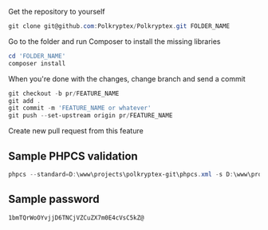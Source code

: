 Get the repository to yourself
```powershell
git clone git@github.com:Polkryptex/Polkryptex.git FOLDER_NAME
```

Go to the folder and run Composer to install the missing libraries
```powershell
cd 'FOLDER_NAME'
composer install
```

When you're done with the changes, change branch and send a commit
```powershell
git checkout -b pr/FEATURE_NAME
git add .
git commit -m 'FEATURE_NAME or whatever'
git push --set-upstream origin pr/FEATURE_NAME
```

Create new pull request from this feature

## Sample PHPCS validation
```powershell
phpcs --standard=D:\www\projects\polkryptex-git\phpcs.xml -s D:\www\projects\polkryptex-git\app\core\Bootstrap.php
```

## Sample password
```powershell
1bmTQrWoOYvjjD6TNCjVZCuZX7m0E4cVsC5kZ@
```